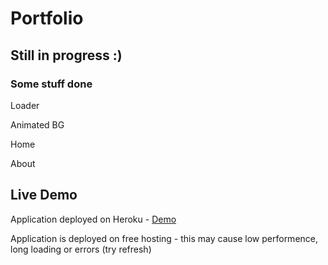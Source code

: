 # Portfolio

## Still in progress :)

### Some stuff done
Loader

Animated BG

Home

About


## Live Demo
Application deployed on Heroku - [Demo](https://portfolio-react-demo.herokuapp.com/)

Application is deployed on free hosting - this may cause low performence, long loading or errors (try refresh)
